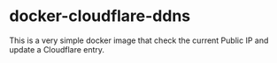 # docker-cloudflare-ddns
This is a very simple docker image that check the current Public IP and update a Cloudflare entry.
